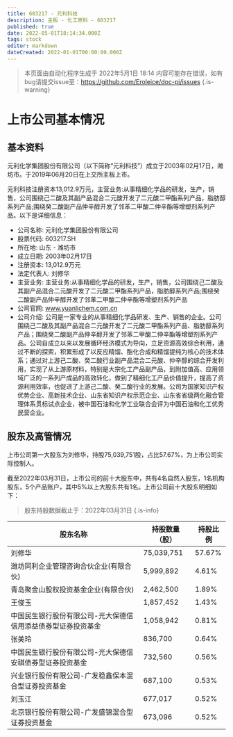 ```yaml
---
title: 603217 - 元利科技
description: 主板 - 化工原料 - 603217
published: true
date: 2022-05-01T18:14:34.000Z
tags: stock
editor: markdown
dateCreated: 2022-01-01T00:00:00.000Z
---
```


> 本页面由自动化程序生成于 2022年5月1日 18:14
> 内容可能存在错误，如有bug请提交issue至：https://github.com/Eroleice/doc-pi/issues
{.is-warning}

# 上市公司基本情况

## 基本资料

元利化学集团股份有限公司（以下简称“元利科技”）成立于2003年02月17日，潍坊市。于2019年06月20日在上交所主板上市。

元利科技注册资本13,012.9万元，主营业务:从事精细化学品的研发，生产，销售，公司围绕己二酸及其副产品混合二元酸开发了二元酸二甲酯系列产品，脂肪醇系列产品;围绕癸二酸副产品仲辛醇开发了邻苯二甲酸二仲辛酯等增塑剂系列产品。以下是详细信息：

- 公司名称: 元利化学集团股份有限公司
- 股票代码: 603217.SH
- 所在地: 山东 - 潍坊市
- 成立日期: 2003年02月17日
- 注册资本: 13,012.9万元
- 法定代表人: 刘修华
- 主营业务: 主营业务:从事精细化学品的研发，生产，销售，公司围绕己二酸及其副产品混合二元酸开发了二元酸二甲酯系列产品，脂肪醇系列产品;围绕癸二酸副产品仲辛醇开发了邻苯二甲酸二仲辛酯等增塑剂系列产品
- 公司官网: www.yuanlichem.com.cn
- 公司介绍: 公司是一家专业的从事精细化学品研发、生产、销售的企业。公司围绕己二酸及其副产品混合二元酸开发了二元酸二甲酯系列产品、脂肪醇系列产品；围绕癸二酸副产品仲辛醇开发了邻苯二甲酸二仲辛酯等增塑剂系列产品。公司自成立以来以发展循环经济模式为导向，立足资源高效综合利用，通过不断的探索，积累形成了以反应精馏、酯化合成和精馏提纯为核心的技术体系；通过对上游己二酸、癸二酸行业副产品混合二元酸、仲辛醇的综合开发利用，实现了从上游原材料，特别是大宗化工产品副产品，到附加值高、应用领域广泛的一系列产成品的高效转化，做到了精细化工产品价值提升，提高了资源利用效率，也促进了上游己二酸、癸二酸行业的发展。公司为国家知识产权优势企业、高新技术企业、山东省知识产权示范企业、山东省省级两化融合管理体系贯标试点企业，被中国石油和化学工业联合会评为中国石油和化工优秀民营企业。


## 股东及高管情况

上市公司第一大股东为刘修华，持股75,039,751股，占比57.67%，为上市公司实际控制人。

截至2022年03月31日，上市公司的前十大股东中，共有4名自然人股东，1名机构股东，5个产品账户，其中5%以上大股东共有1名。上市公司前十大股东明细如下：

> 股东持股数据截止于：2022年03月31日
{.is-info}

| 股东名称 | 持股数量（股） | 持股比例 |
| --- | --- | --- |
| 刘修华 | 75,039,751 | 57.67% |
| 潍坊同利企业管理咨询合伙企业(有限合伙) | 5,999,892 | 4.61% |
| 青岛聚金山股权投资基金企业(有限合伙) | 2,462,500 | 1.89% |
| 王俊玉 | 1,857,452 | 1.43% |
| 中国民生银行股份有限公司-光大保德信信用添益债券型证券投资基金 | 1,058,942 | 0.81% |
| 张美玲 | 836,700 | 0.64% |
| 中国民生银行股份有限公司-光大保德信安祺债券型证券投资基金 | 732,560 | 0.56% |
| 兴业银行股份有限公司-广发稳鑫保本混合型证券投资基金 | 687,100 | 0.53% |
| 刘玉江 | 677,017 | 0.52% |
| 北京银行股份有限公司-广发盛锦混合型证券投资基金 | 673,096 | 0.52% |





